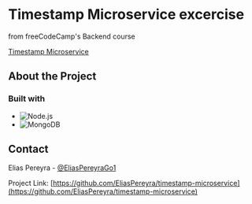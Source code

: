 # Timestamp Microservice excercise
from freeCodeCamp's Backend course

[Timestamp Microservice](https://www.freecodecamp.org/learn/apis-and-microservices/apis-and-microservices-projects/timestamp-microservice)

## About the Project

### Built with

* ![Node.js][Node.js]
* ![MongoDB][MongoDB]

[Node.js]: https://img.shields.io/badge/nodedotjs-#339933?style=for-the-badge&logo=nodedotjs&logoColor=white
[MongoDB]: https://img.shields.io/badge/mongodb-#47A248?style=for-the-badge&log=mongodb&logoColor=white

## Contact

Elias Pereyra - [@EliasPereyraGo1](https://twitter.com/EliasPereyraGo1)

Project Link: [https://github.com/EliasPereyra/timestamp-microservice](https://github.com/EliasPereyra/timestamp-microservice)
